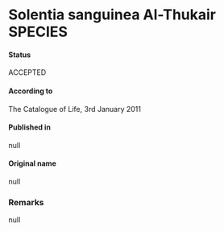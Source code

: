 # Solentia sanguinea Al-Thukair SPECIES

#### Status
ACCEPTED

#### According to
The Catalogue of Life, 3rd January 2011

#### Published in
null

#### Original name
null

### Remarks
null